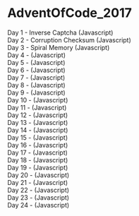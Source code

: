# AdventOfCode_2017
Day 1 - Inverse Captcha (Javascript)<br />
Day 2 - Corruption Checksum (Javascript)<br />
Day 3 - Spiral Memory (Javascript)<br />
Day 4 - (Javascript)<br />
Day 5 - (Javascript)<br />
Day 6 - (Javascript)<br />
Day 7 - (Javascript)<br />
Day 8 - (Javascript)<br />
Day 9 - (Javascript)<br />
Day 10 - (Javascript)<br />
Day 11 - (Javascript)<br />
Day 12 - (Javascript)<br />
Day 13 - (Javascript)<br />
Day 14 - (Javascript)<br />
Day 15 - (Javascript)<br />
Day 16 - (Javascript)<br />
Day 17 - (Javascript)<br />
Day 18 - (Javascript)<br />
Day 19 - (Javascript)<br />
Day 20 - (Javascript)<br />
Day 21 - (Javascript)<br />
Day 22 - (Javascript)<br />
Day 23 - (Javascript)<br />
Day 24 - (Javascript)
